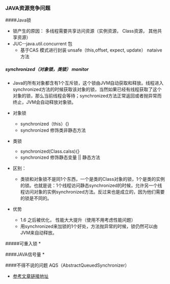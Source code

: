 ### JAVA资源竞争问题
####Java锁
 * 锁产生的原因： 多线程需要共享访问资源（实例资源， Class资源， 其他共享资源）
 * JUC--java.util.concurrent 包
   * 基于CAS 模式进行封装 unsafe（this,offset, expect, update） nataive方法 

##### synchronized（对象锁，类锁） monitor

* Java的所有对象都含有1个互斥锁，这个锁由JVM自动获取和释放。线程进入synchronized方法的时候获取该对象的锁，当然如果已经有线程获取了这个对象的锁，那么当前线程会等待；synchronized方法正常返回或者抛异常而终止，JVM会自动释放对象锁。

* 对象锁
  * synchronized（this）{}
  * synchronized 修饰类非静态方法

* 类锁
  * synchronized(Class.calss){}
  * synchronized 修饰静态变量 || 静态方法

* 区别： 
  * 类锁和对象锁不是同1个东西，一个是类的Class对象的锁，1个是类的实例的锁。也就是说：1个线程访问静态synchronized的时候，允许另一个线程访问对象的实例synchronized方法。反过来也是成立的，因为他们需要的锁是不同的。 

* 优势    
  * 1.6 之后被优化， 性能大大提升（使用不用考虑性能问题）
  * 用synchronized来加锁的1个好处，方法抛异常的时候，锁仍然可以由JVM来自动释放。

#####可重入锁
* 

####JAVA信号量
* 

####不得不说的问题 AQS（AbstractQueuedSynchronizer）
* [参考文章链接地址](http://blog.csdn.net/pfnie/article/details/53191892)  